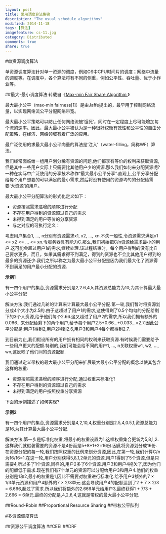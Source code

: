 ```yaml
---
layout: post
title: 常用调度算法集锦
description: "The usual schedule algorithms"
modified: 2014-11-18
tags: [算法]
imagefeature: cs-11.jpg
category: Distributed
comments: true
share: true
---
```


#单资源调度算法

单资源调度算法针对单一资源的调度，例如OS中CPU时间片的调度；网络中流量的调度等。在调度中，各个算法将有不同的侧重，例如公平性、吞吐量、优于小作业等。

##最大-最小调度算法
转载自《<a href="http://www.ece.rutgers.edu/~marsic/Teaching/CCN/minmax-fairsh.html">Max-min Fair Share Algorithm </a>》

最大最小公平（max-min fairness[1]）是由Jaffe提出的，最早用于控制网络流量，以实现网络流公平分配网络带宽。

最大最小公平策略可以防止任何网络流被‘饿死’，同时在一定程度上尽可能增加每个流的速率。因此，最大最小公平被认为是一种很好权衡有效性和公平性的自由分配策略，在经济、网络领域有着广泛的应用。

最广泛使用的求最大最小公平向量的算法是‘注入’（water-filling，简称WF）算法。

我们经常面临给一组用户划分稀有资源的问题,他们都享有等价的权利来获取资源,但是其中一些用户实际上只需要比其他用户少的资源.那么我们如何来分配资源呢?一种在实际中广泛使用的分享技术称作“最大最小公平分享”.直观上,公平分享分配给每个用户想要的可以满足的最小需求,然后将没有使用的资源均匀的分配给需要‘大资源’的用户。

最大最小公平分配算法的形式化定义如下：

* 资源按照需求递增的顺序进行分配
* 不存在用户得到的资源超过自己的需求
* 未得到满足的用户等价的分享资源
* 与之对应的可执行定义：

考虑用户集合1, …, n分别有资源需求x1, x2, …, xn.不失一般性,令资源需求满足x1 <= x2 <= … <= xn.令服务器具有能力C.那么,我们初始把C/n资源给需求最小的用户.这可能会超过用户1的需求,继续处理.该过程结束时，每个用户得到的没有比自己要求更多，而且，如果其需求得不到满足，得到的资源也不会比其他用户得到的最多的资源还少.我们之所以称之为最大最小公平分配是因为我们最大化了资源得不到满足的用户最小分配的资源.

**示例1**

有一四个用户的集合,资源需求分别是2,2.6,4,5,其资源总能力为10,为其计算最大最小公平分配

解决方法:我们通过几轮的计算来计算最大最小公平分配.第一轮,我们暂时将资源划分成4个大小为2.5的.由于这超过了用户1的需求,这使得剩了0.5个均匀的分配给剩下的3个人资源,给予他们每个2.66.这又超过了用户2的需求,所以我们拥有额外的0.066…来分配给剩下的两个用户,给予每个用户2.5+0.66…+0.033…=2.7.因此公平分配是:用户1得到2,用户2得到2.6,用户3和用户4每个都得到2.7.

到目前为止,我们假设所有的用户拥有相同的权利来获取资源.有时候我们需要给予一些用户更大的配额.特别的,我们可能会给不同的用户1, …, n关联权重w1, w2, …, wn,这反映了他们间的资源配额.

我们通过定义带权的最大最小公平分配来扩展最大最小公平分配的概念以使其包含这样的权重:

- 资源按照需求递增的顺序进行分配,通过权重来标准化?
- 不存在用户得到的资源超过自己的需求
- 未得到满足的用户按照权重分享资源

下面的示例描述了如何实现?

**示例2**

有一四个用户的集合,资源需求分别是4,2,10,4,权重分别是2.5,4,0.5,1,资源总能力是16,为其计算最大最小公平分配.

解决方法:第一步是标准化权重,将最小的权重设置为1.这样权重集合更新为5,8,1,2.这样我们就假装需要的资源不是4份而是5+8+1+2=16份.因此将资源划分成16份.在资源分配的每一轮,我们按照权重的比例来划分资源,因此,在第一轮,我们计算C/n为16/16=1.在这一轮,用户分别获得5,8,1,2单元的资源,用户1得到了5个资源,但是只需要4,所以多了1个资源,同样的,用户2多了6个资源.用户3和用户4拖欠了,因为他们的配额低于需求.现在我们有7个单元的资源可以分配给用户3和用户4.他们的权重分别是1和2,最小的权重是1,因此不需要对权重进行标准化.给予用户3额外的7 × 1/3单元资源和用户4额外的7 × 2/3单元.这会导致用户4的配额达到了2 + 7 × 2/3 = 6.666,超过了需求.所以我们将额外的2.666单元给用户3,最终获得1 + 7/3 + 2.666 = 6单元.最终的分配是,4,2,6,4,这就是带权的最大最小公平分配.

##Round-Robin
##Proportional Resource Sharing
##带权公平队列

#多资源调度算法

##资源公平调度算法
##CEEI
##DRF